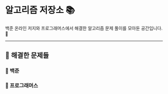 
# 알고리즘 저장소 📚

백준 온라인 저지와 프로그래머스에서 해결한 알고리즘 문제 풀이를 모아둔 공간입니다. 🚀

---

## 📝 해결한 문제들
### 📌 백준

### 📌 프로그래머스

